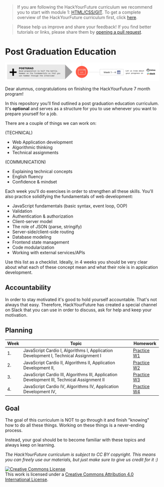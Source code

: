 > If you are following the HackYourFuture curriculum we recommend you to start with module 1: [HTML/CSS/GIT](https://github.com/HackYourFuture/HTML-CSS). To get a complete overview of the HackYourFuture curriculum first, click [here](https://github.com/HackYourFuture/curriculum).

> Please help us improve and share your feedback! If you find better tutorials
> or links, please share them by [opening a pull request](https://github.com/HackYourFuture/post-grad-ed/pulls).

# Post Graduation Education

![Postgrad](postgrad.png)

Dear alumnus, congratulations on finishing the HackYourFuture 7 month program!

In this repository you’ll find outlined a post graduation education curriculum. It's **optional** and serves as a structure for you to use whenever you want to prepare yourself for a job.

There are a couple of things we can work on:

(TECHNICAL)

- Web Application development
- Algorithmic thinking
- Technical assignments

(COMMUNICATION)

- Explaining technical concepts
- English fluency
- Confidence & mindset

Each week you'll do exercises in order to strengthen all these skills. You'll also practice solidifying the fundamentals of web development:

- JavaScript fundamentals (basic syntax, event loop, OOP)
- Validation
- Authentication & authorization
- Client-server model
- The role of JSON (parse, stringify)
- Server-side/client-side routing
- Database modeling
- Frontend state management
- Code modularization
- Working with external services/APIs

Use this list as a checklist. Ideally, in 4 weeks you should be very clear about what each of these concept mean and what their role is in application development.

## Accountability

In order to stay motivated it's good to hold yourself accountable. That's not always that easy. Therefore, HackYourFuture has created a special channel on Slack that you can use in order to discuss, ask for help and keep your motivation.

## Planning

| Week | Topic                                                                                       | Homework                        |
| ---- | ------------------------------------------------------------------------------------------- | ------------------------------- |
| 1.   | JavaScript Cardio I, Algorithms I, Application Development I, Technical Assignment I        | [Practice W1](/Week1/README.md) |
| 2.   | JavaScript Cardio II, Algorithms II, Application Development II,                            | [Practice W2](/Week2/README.md) |
| 3.   | JavaScript Cardio III, Algorithms III, Application Development III, Technical Assignment II | [Practice W3](/Week3/README.md) |
| 4.   | JavaScript Cardio IV, Algorithms IV, Application Development IV,                            | [Practice W4](/Week4/README.md) |

## Goal

The goal of this curriculum is NOT to go through it and finish "knowing" how to do all these things. Working on these things is a never-ending process.

Instead, your goal should be to become familiar with these topics and always keep on learning.

_The HackYourFuture curriculum is subject to CC BY copyright. This means you can freely use our materials, but just make sure to give us credit for it :)_

<a rel="license" href="http://creativecommons.org/licenses/by/4.0/"><img alt="Creative Commons License" style="border-width:0" src="https://i.creativecommons.org/l/by/4.0/88x31.png" /></a><br />This work is licensed under a <a rel="license" href="http://creativecommons.org/licenses/by/4.0/">Creative Commons Attribution 4.0 International License</a>.

